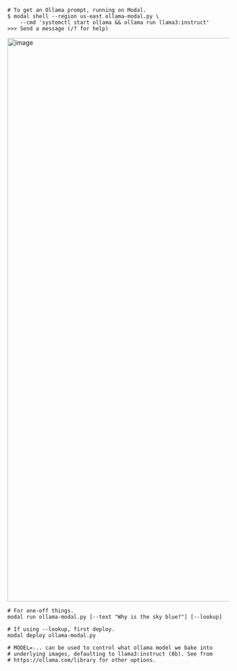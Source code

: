     
    # To get an Ollama prompt, running on Modal.
    $ modal shell --region us-east ollama-modal.py \
        --cmd 'systemctl start ollama && ollama run llama3:instruct'
    >>> Send a message (/? for help)

<img width="1278" alt="image" src="https://github.com/irfansharif/ollama-modal/assets/10536690/197a1aa4-36f8-47b4-9efc-76bffe03896a">

    # For one-off things.
    modal run ollama-modal.py [--text "Why is the sky blue?"] [--lookup]

    # If using --lookup, first deploy.
    modal deploy ollama-modal.py

    # MODEL=... can be used to control what ollama model we bake into
    # underlying images, defaulting to llama3:instruct (8b). See from
    # https://ollama.com/library for other options.
